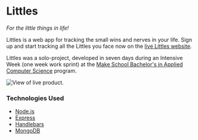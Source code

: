 # Littles
_For the little things in life!_

Littles is a web app for tracking the small wins and nerves in your life.  Sign up and start tracking all the Littles you face now on the [live Littles website](https://littles-app.herokuapp.com/).

Littles was a solo-project, developed in seven days during an Intensive Week (one week work sprint) at the [Make School Bachelor's in Applied Computer Science](http://make.sc) program.  

![View of live product.](https://i.gyazo.com/b80b6743f32095f10df5c4bb22201edc.png)

### Technologies Used
* [Node.js](https://nodejs.org/en/)
* [Express](https://expressjs.com/)
* [Handlebars](https://handlebarsjs.com/)
* [MongoDB](https://www.mongodb.com/)

### 
